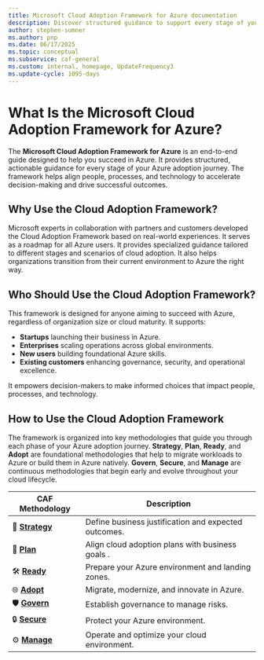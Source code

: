 ```yaml
---
title: Microsoft Cloud Adoption Framework for Azure documentation
description: Discover structured guidance to support every stage of your Azure cloud adoption journey.
author: stephen-sumner
ms.author: pnp
ms.date: 06/17/2025
ms.topic: conceptual
ms.subservice: caf-general
ms.custom: internal, homepage, UpdateFrequency3
ms.update-cycle: 1095-days
---
```


# What Is the Microsoft Cloud Adoption Framework for Azure?

The **Microsoft Cloud Adoption Framework for Azure** is an end-to-end guide designed to help you succeed in Azure. It provides structured, actionable guidance for every stage of your Azure adoption journey. The framework helps align people, processes, and technology to accelerate decision-making and drive successful outcomes.

## Why Use the Cloud Adoption Framework?

Microsoft experts in collaboration with partners and customers developed the Cloud Adoption Framework based on real-world experiences. It serves as a roadmap for all Azure users. It provides specialized guidance tailored to different stages and scenarios of cloud adoption. It also helps organizations transition from their current environment to Azure the right way.

## Who Should Use the Cloud Adoption Framework?

This framework is designed for anyone aiming to succeed with Azure, regardless of organization size or cloud maturity. It supports:

- **Startups** launching their business in Azure.
- **Enterprises** scaling operations across global environments.
- **New users** building foundational Azure skills.
- **Existing customers** enhancing governance, security, and operational excellence.

It empowers decision-makers to make informed choices that impact people, processes, and technology.

## How to Use the Cloud Adoption Framework

The framework is organized into key methodologies that guide you through each phase of your Azure adoption journey. **Strategy**, **Plan**, **Ready**, and **Adopt** are foundational methodologies that help to migrate workloads to Azure or build them in Azure natively. **Govern**, **Secure**, and **Manage** are continuous methodologies that begin early and evolve throughout your cloud lifecycle.

| CAF Methodology | Description |
|-------------|-------------|
| 🚀 [**Strategy**](/azure/cloud-adoption-framework/strategy/) | Define business justification and expected outcomes. |
| 📝 [**Plan**](/azure/cloud-adoption-framework/plan/) | Align cloud adoption plans with business goals . |
| 🛠️ [**Ready**](/azure/cloud-adoption-framework/ready/) | Prepare your Azure environment and landing zones. |
| 🌐 [**Adopt**](/azure/cloud-adoption-framework/adopt/) | Migrate, modernize, and innovate in Azure. |
| 🛡️ [**Govern**](/azure/cloud-adoption-framework/govern/) | Establish governance to manage risks. |
| 🔒 [**Secure**](/azure/cloud-adoption-framework/secure/) | Protect your Azure environment. |
| ⚙️ [**Manage**](/azure/cloud-adoption-framework/manage/) |  Operate and optimize your cloud environment. |
